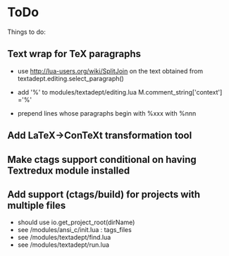 # ToDo

Things to do:

## Text wrap for TeX paragraphs

* use http://lua-users.org/wiki/SplitJoin on the text obtained from 
textadept.editing.select_paragraph()

* add '%' to modules/textadept/editing.lua M.comment_string['context'] 
='%'

* prepend lines whose paragraphs begin with %xxx with %nnn

## Add LaTeX->ConTeXt transformation tool

## Make ctags support conditional on having Textredux module installed

## Add support (ctags/build) for projects with multiple files

* should use io.get_project_root(dirName)
* see <textAdept>/modules/ansi_c/init.lua : tags_files
* see <textAdept>/modules/textadept/find.lua
* see <textAdept>/modules/textadept/run.lua
